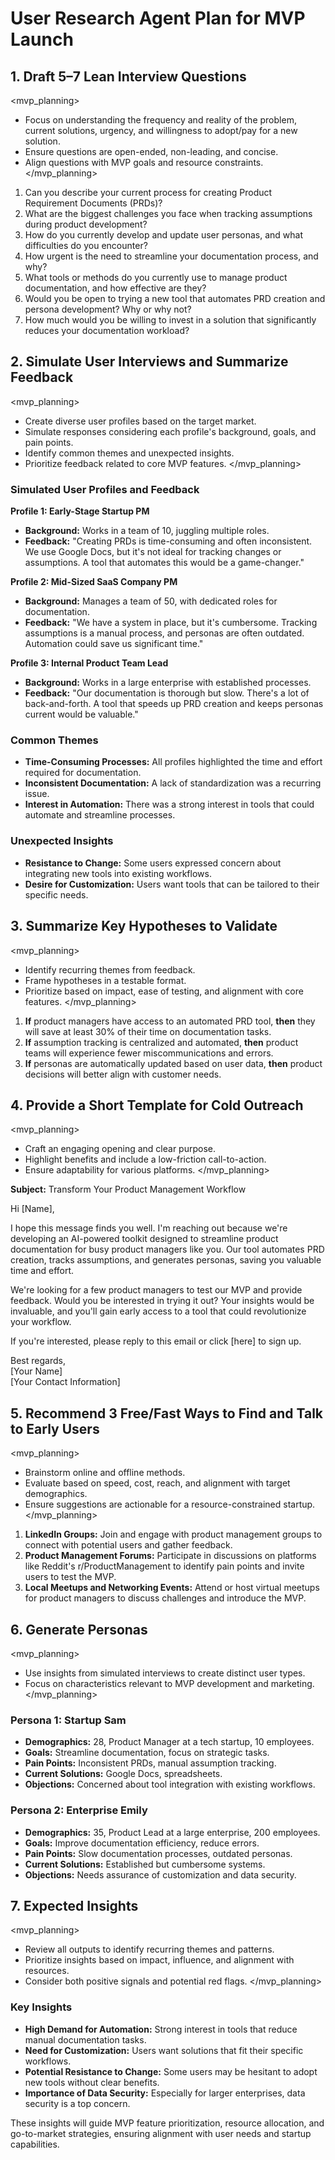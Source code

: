 # User Research Agent Plan for MVP Launch

## 1. Draft 5–7 Lean Interview Questions
<mvp_planning>
- Focus on understanding the frequency and reality of the problem, current solutions, urgency, and willingness to adopt/pay for a new solution.
- Ensure questions are open-ended, non-leading, and concise.
- Align questions with MVP goals and resource constraints.
</mvp_planning>

1. Can you describe your current process for creating Product Requirement Documents (PRDs)?
2. What are the biggest challenges you face when tracking assumptions during product development?
3. How do you currently develop and update user personas, and what difficulties do you encounter?
4. How urgent is the need to streamline your documentation process, and why?
5. What tools or methods do you currently use to manage product documentation, and how effective are they?
6. Would you be open to trying a new tool that automates PRD creation and persona development? Why or why not?
7. How much would you be willing to invest in a solution that significantly reduces your documentation workload?

## 2. Simulate User Interviews and Summarize Feedback
<mvp_planning>
- Create diverse user profiles based on the target market.
- Simulate responses considering each profile's background, goals, and pain points.
- Identify common themes and unexpected insights.
- Prioritize feedback related to core MVP features.
</mvp_planning>

### Simulated User Profiles and Feedback

**Profile 1: Early-Stage Startup PM**
- **Background:** Works in a team of 10, juggling multiple roles.
- **Feedback:** "Creating PRDs is time-consuming and often inconsistent. We use Google Docs, but it's not ideal for tracking changes or assumptions. A tool that automates this would be a game-changer."

**Profile 2: Mid-Sized SaaS Company PM**
- **Background:** Manages a team of 50, with dedicated roles for documentation.
- **Feedback:** "We have a system in place, but it's cumbersome. Tracking assumptions is a manual process, and personas are often outdated. Automation could save us significant time."

**Profile 3: Internal Product Team Lead**
- **Background:** Works in a large enterprise with established processes.
- **Feedback:** "Our documentation is thorough but slow. There's a lot of back-and-forth. A tool that speeds up PRD creation and keeps personas current would be valuable."

### Common Themes
- **Time-Consuming Processes:** All profiles highlighted the time and effort required for documentation.
- **Inconsistent Documentation:** A lack of standardization was a recurring issue.
- **Interest in Automation:** There was a strong interest in tools that could automate and streamline processes.

### Unexpected Insights
- **Resistance to Change:** Some users expressed concern about integrating new tools into existing workflows.
- **Desire for Customization:** Users want tools that can be tailored to their specific needs.

## 3. Summarize Key Hypotheses to Validate
<mvp_planning>
- Identify recurring themes from feedback.
- Frame hypotheses in a testable format.
- Prioritize based on impact, ease of testing, and alignment with core features.
</mvp_planning>

1. **If** product managers have access to an automated PRD tool, **then** they will save at least 30% of their time on documentation tasks.
2. **If** assumption tracking is centralized and automated, **then** product teams will experience fewer miscommunications and errors.
3. **If** personas are automatically updated based on user data, **then** product decisions will better align with customer needs.

## 4. Provide a Short Template for Cold Outreach
<mvp_planning>
- Craft an engaging opening and clear purpose.
- Highlight benefits and include a low-friction call-to-action.
- Ensure adaptability for various platforms.
</mvp_planning>

**Subject:** Transform Your Product Management Workflow

Hi [Name],

I hope this message finds you well. I'm reaching out because we're developing an AI-powered toolkit designed to streamline product documentation for busy product managers like you. Our tool automates PRD creation, tracks assumptions, and generates personas, saving you valuable time and effort.

We're looking for a few product managers to test our MVP and provide feedback. Would you be interested in trying it out? Your insights would be invaluable, and you'll gain early access to a tool that could revolutionize your workflow.

If you're interested, please reply to this email or click [here] to sign up.

Best regards,  
[Your Name]  
[Your Contact Information]

## 5. Recommend 3 Free/Fast Ways to Find and Talk to Early Users
<mvp_planning>
- Brainstorm online and offline methods.
- Evaluate based on speed, cost, reach, and alignment with target demographics.
- Ensure suggestions are actionable for a resource-constrained startup.
</mvp_planning>

1. **LinkedIn Groups:** Join and engage with product management groups to connect with potential users and gather feedback.
2. **Product Management Forums:** Participate in discussions on platforms like Reddit's r/ProductManagement to identify pain points and invite users to test the MVP.
3. **Local Meetups and Networking Events:** Attend or host virtual meetups for product managers to discuss challenges and introduce the MVP.

## 6. Generate Personas
<mvp_planning>
- Use insights from simulated interviews to create distinct user types.
- Focus on characteristics relevant to MVP development and marketing.
</mvp_planning>

### Persona 1: Startup Sam
- **Demographics:** 28, Product Manager at a tech startup, 10 employees.
- **Goals:** Streamline documentation, focus on strategic tasks.
- **Pain Points:** Inconsistent PRDs, manual assumption tracking.
- **Current Solutions:** Google Docs, spreadsheets.
- **Objections:** Concerned about tool integration with existing workflows.

### Persona 2: Enterprise Emily
- **Demographics:** 35, Product Lead at a large enterprise, 200 employees.
- **Goals:** Improve documentation efficiency, reduce errors.
- **Pain Points:** Slow documentation processes, outdated personas.
- **Current Solutions:** Established but cumbersome systems.
- **Objections:** Needs assurance of customization and data security.

## 7. Expected Insights
<mvp_planning>
- Review all outputs to identify recurring themes and patterns.
- Prioritize insights based on impact, influence, and alignment with resources.
- Consider both positive signals and potential red flags.
</mvp_planning>

### Key Insights
- **High Demand for Automation:** Strong interest in tools that reduce manual documentation tasks.
- **Need for Customization:** Users want solutions that fit their specific workflows.
- **Potential Resistance to Change:** Some users may be hesitant to adopt new tools without clear benefits.
- **Importance of Data Security:** Especially for larger enterprises, data security is a top concern.

These insights will guide MVP feature prioritization, resource allocation, and go-to-market strategies, ensuring alignment with user needs and startup capabilities.